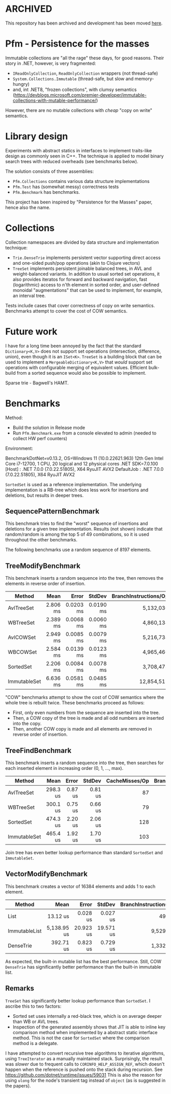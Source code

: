 # ARCHIVED

This repository has been archived and development has been moved [here](https://github.com/zvrba/Podaga).

# Pfm - Persistence for the masses

Immutable collections are "all the rage" these days, for good reasons.  Their story in .NET, however,
is very fragmented:

- `IReadOnlyCollection`, `ReadOnlyCollection` wrappers (not thread-safe)
- `System.Collections.Immutable` (thread-safe, but slow and memory-hungry)
- and, int .NET8, "frozen collections", with clumsy semantics (https://devblogs.microsoft.com/premier-developer/immutable-collections-with-mutable-performance/)

However, there are no mutable collections with _cheap_ "copy on write" semantics.

# Library design

Experiments with abstract statics in interfaces to implement traits-like design as commonly seen in C++.
The technique is applied to model binary search trees with reduced overheads (see benchmarks below).

The solution consists of three assemblies:

- `Pfm.Collections` contains various data structure implementations
- `Pfm.Test` has (somewhat messy) correctness tests
- `Pfm.Benchmark` has benchmarks.

This project has been inspired by "Persistence for the Masses" paper, hence also the name.

# Collections

Collection namespaces are divided by data structure and implementation technique:

- `Trie.DenseTrie` implements persistent vector supporting direct access and one-sided push/pop operations (akin to Clojure vectors)
- `TreeSet` implements persistent joinable balanced trees, in AVL and weight-balanced variants.  In addition
  to usual sorted set operations, it also provides iteratos for forward and backward navigation, fast (logarithmic)
  access to n'th element in sorted order, and user-defined monoidal "augmentations" that can be used to implement,
  for example, an interval tree.

Tests include cases that cover correctness of copy on write semantics.  Benchmarks attempt to cover the cost of
COW semantics.

# Future work

I have for a long time been annoyed by the fact that the standard `Dictionary<K,V>` does not support set
operations (intersection, difference, union), even though it is an `ISet<K>`.  `TreeSet` is a building block
that can be used to implement a `MergeableDictionary<K,V>` that _would_ support set operations with
configurable merging of equivalent values.  Efficient bulk-build from a sorted sequence would also be possible
to implement.

Sparse trie - Bagwell's HAMT.

# Benchmarks

Method:

- Build the solution in Release mode
- Run `Pfm.Benchmark.exe` from a console elevated to admin (needed to collect HW perf counters)

Environment:

BenchmarkDotNet=v0.13.2, OS=Windows 11 (10.0.22621.963)
12th Gen Intel Core i7-12700, 1 CPU, 20 logical and 12 physical cores
.NET SDK=7.0.100
  [Host]     : .NET 7.0.0 (7.0.22.51805), X64 RyuJIT AVX2
  DefaultJob : .NET 7.0.0 (7.0.22.51805), X64 RyuJIT AVX2

`SortedSet` is used as a reference implementation.  The underlying implementation is a RB-tree which does less
work for insertions and deletions, but results in deeper trees.

## SequencePatternBenchmark

This benchmark tries to find the "worst" sequence of insertions and deletions for a given tree implementation.
Results (not shown) indicate that random/random is among the top 5 of 49 combinations, so it is used throughout
the other benchmarks.

The following benchmarks use a random sequence of 8197 elements.

## TreeModifyBenchmark
This benchmark inserts a random sequence into the tree, then removes the elements in reverse order of insertion.

|       Method |     Mean |     Error |    StdDev | BranchInstructions/Op | InstructionRetired/Op | CacheMisses/Op |     Gen0 |     Gen1 |  Allocated |
|------------- |---------:|----------:|----------:|----------------------:|----------------------:|---------------:|---------:|---------:|-----------:|
|   AvlTreeSet | 2.806 ms | 0.0203 ms | 0.0190 ms |             5,132,036 |            26,197,461 |          5,660 |  27.3438 |   7.8125 |  384.29 KB |
|    WBTreeSet | 2.389 ms | 0.0068 ms | 0.0060 ms |             4,860,134 |            27,351,823 |          5,278 |  27.3438 |   7.8125 |  384.29 KB |
|    AvlCOWSet | 2.949 ms | 0.0085 ms | 0.0079 ms |             5,216,734 |            26,441,406 |          8,294 |  62.5000 |  39.0625 |  833.37 KB |
|     WBCOWSet | 2.584 ms | 0.0139 ms | 0.0123 ms |             4,965,466 |            27,795,312 |          8,067 |  62.5000 |  31.2500 |  827.98 KB |
|    SortedSet | 2.206 ms | 0.0084 ms | 0.0078 ms |             3,708,473 |            11,000,260 |          4,551 |  23.4375 |   7.8125 |  320.24 KB |
| ImmutableSet | 6.636 ms | 0.0581 ms | 0.0485 ms |            12,854,511 |            54,083,333 |         43,002 | 757.8125 | 460.9375 | 9713.33 KB |

"COW" benchmarks attempt to show the cost of COW semantics where the whole tree is rebuilt twice.  These benchmarks
proceed as follows:

- First, only even numbers from the sequence are inserted into the tree.
- Then, a COW copy of the tree is made and all odd numbers are inserted into the copy.
- Then, another COW copy is made and all elements are removed in reverse order of insertion.

## TreeFindBenchmark

This benchmark inserts a random sequence into the tree, then searches for each inserted element in increasing order (0, 1, ..., max).

|       Method |     Mean |   Error |  StdDev | CacheMisses/Op | BranchInstructions/Op | InstructionRetired/Op |
|------------- |---------:|--------:|--------:|---------------:|----------------------:|----------------------:|
|   AvlTreeSet | 298.3 us | 0.87 us | 0.81 us |             87 |               375,178 |             1,208,659 |
|    WBTreeSet | 300.1 us | 0.75 us | 0.66 us |             79 |               383,311 |             1,229,199 |
|    SortedSet | 474.3 us | 2.20 us | 2.06 us |            128 |             1,050,059 |             2,901,164 |
| ImmutableSet | 465.4 us | 1.92 us | 1.70 us |            103 |             1,169,875 |             2,992,643 |

Join tree has even better lookup performance than standard `SortedSet` and `ImmutableSet`.

## VectorModifyBenchmark

This benchmark creates a vector of 16384 elements and adds 1 to each element.

|        Method |        Mean |     Error |    StdDev | BranchInstructions/Op | InstructionRetired/Op | CacheMisses/Op |
|-------------- |------------:|----------:|----------:|----------------------:|----------------------:|---------------:|
|          List |    13.12 us |  0.028 us |  0.027 us |                49,407 |               280,485 |              2 |
| ImmutableList | 5,138.95 us | 20.923 us | 19.571 us |             9,529,344 |            43,057,812 |         57,847 |
|     DenseTrie |   392.71 us |  0.823 us |  0.729 us |             1,332,262 |             6,028,385 |             54 |

As expected, the built-in mutable list has the best performance.  Still, COW `DenseTrie` has significantly better performance
than the built-in immutable list.

## Remarks

`TreeSet` has significantly better lookup performance than `SortedSet`.  I ascribe this to two factors:

- Sorted set uses internally a red-black tree, which is on average deeper than WB or AVL trees.
- Inspection of the generated assembly shows that JIT is able to inline key comparison method when implemented by
  a abstract static interface method.  This is not the case for `SortedSet` where the comparison method is a delegate.

I have attempted to convert recursive tree algorithms to iterative algorithms, using `TreeIterator` as a manually
maintained stack.  Surprisingly, the result was _slower_ due to frequent calls to `CORINFO_HELP_ASSIGN_REF`, which
doesn't happen when the reference is pushed onto the stack during recursion.
See https://github.com/dotnet/runtime/issues/59031  This is also the reason for using `ulong` for the node's transient
tag instead of `object` (as is suggested in the papers).
